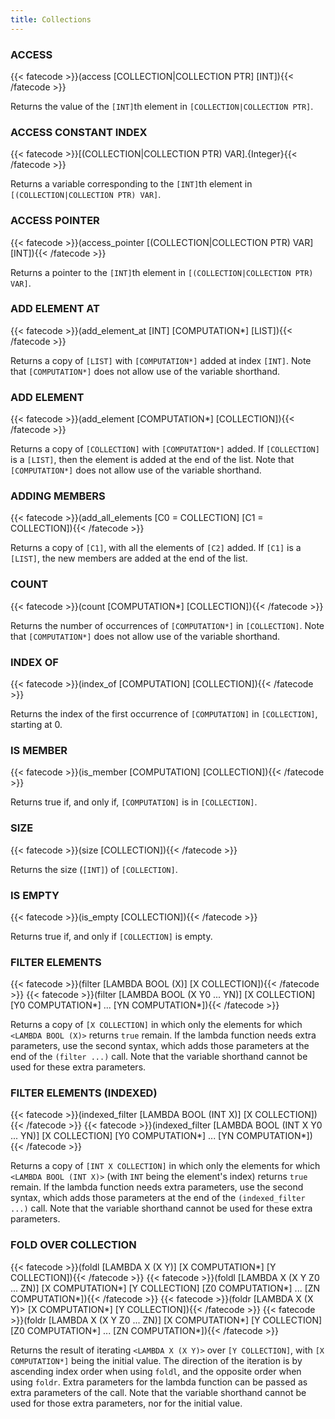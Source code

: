 ```yaml
---
title: Collections
---
```

### ACCESS
{{< fatecode >}}(access [COLLECTION|COLLECTION PTR] [INT]){{< /fatecode >}}

Returns the value of the `[INT]`th element in `[COLLECTION|COLLECTION PTR]`.

### ACCESS CONSTANT INDEX
{{< fatecode >}}[(COLLECTION|COLLECTION PTR) VAR].{Integer}{{< /fatecode >}}

Returns a variable corresponding to the `[INT]`th element in
`[(COLLECTION|COLLECTION PTR) VAR]`.

### ACCESS POINTER
{{< fatecode >}}(access_pointer [(COLLECTION|COLLECTION PTR) VAR] [INT]){{< /fatecode >}}

Returns a pointer to the `[INT]`th element in `[(COLLECTION|COLLECTION PTR)
VAR]`.

### ADD ELEMENT AT
{{< fatecode >}}(add_element_at [INT] [COMPUTATION*] [LIST]){{< /fatecode >}}

Returns a copy of `[LIST]` with `[COMPUTATION*]` added at index `[INT]`. Note
that `[COMPUTATION*]` does not allow use of the variable shorthand.

### ADD ELEMENT
{{< fatecode >}}(add_element [COMPUTATION*] [COLLECTION]){{< /fatecode >}}

Returns a copy of `[COLLECTION]` with `[COMPUTATION*]` added. If `[COLLECTION]`
is a `[LIST]`, then the element is added at the end of the list.
Note that `[COMPUTATION*]` does not allow use of the variable shorthand.

### ADDING MEMBERS
{{< fatecode >}}(add_all_elements [C0 = COLLECTION] [C1 = COLLECTION]){{< /fatecode >}}

Returns a copy of `[C1]`, with all the elements of `[C2]` added. If `[C1]`
is a `[LIST]`, the new members are added at the end of the list.

### COUNT
{{< fatecode >}}(count [COMPUTATION*] [COLLECTION]){{< /fatecode >}}

Returns the number of occurrences of `[COMPUTATION*]` in `[COLLECTION]`.
Note that `[COMPUTATION*]` does not allow use of the variable shorthand.

### INDEX OF
{{< fatecode >}}(index_of [COMPUTATION] [COLLECTION]){{< /fatecode >}}

Returns the index of the first occurrence of `[COMPUTATION]` in `[COLLECTION]`,
starting at 0.

### IS MEMBER
{{< fatecode >}}(is_member [COMPUTATION] [COLLECTION]){{< /fatecode >}}

Returns true if, and only if, `[COMPUTATION]` is in `[COLLECTION]`.

### SIZE
{{< fatecode >}}(size [COLLECTION]){{< /fatecode >}}

Returns the size (`[INT]`) of `[COLLECTION]`.

### IS EMPTY
{{< fatecode >}}(is_empty [COLLECTION]){{< /fatecode >}}

Returns true if, and only if `[COLLECTION]` is empty.

### FILTER ELEMENTS
{{< fatecode >}}(filter [LAMBDA BOOL (X)] [X COLLECTION]){{< /fatecode >}}
{{< fatecode >}}(filter [LAMBDA BOOL (X Y0 ... YN)] [X COLLECTION] [Y0 COMPUTATION*] ... [YN COMPUTATION*]){{< /fatecode >}}

Returns a copy of `[X COLLECTION]` in which only the elements for which
`<LAMBDA BOOL (X)>` returns `true` remain. If the lambda function needs extra
parameters, use the second syntax, which adds those parameters at the end of the
`(filter ...)` call. Note that the variable shorthand cannot be used for these
extra parameters.

### FILTER ELEMENTS (INDEXED)
{{< fatecode >}}(indexed_filter [LAMBDA BOOL (INT X)] [X COLLECTION]){{< /fatecode >}}
{{< fatecode >}}(indexed_filter [LAMBDA BOOL (INT X Y0 ... YN)] [X COLLECTION] [Y0 COMPUTATION*] ... [YN COMPUTATION*]){{< /fatecode >}}

Returns a copy of `[INT X COLLECTION]` in which only the elements for which
`<LAMBDA BOOL (INT X)>` (with `INT` being the element's index) returns `true`
remain. If the lambda function needs extra parameters, use the second syntax,
which adds those parameters at the end of the `(indexed_filter ...)` call. Note
that the variable shorthand cannot be used for these extra parameters.

### FOLD OVER COLLECTION
{{< fatecode >}}(foldl [LAMBDA X (X Y)] [X COMPUTATION*] [Y COLLECTION]){{< /fatecode >}}
{{< fatecode >}}(foldl [LAMBDA X (X Y Z0 ... ZN)] [X COMPUTATION*] [Y COLLECTION] [Z0 COMPUTATION*] ... [ZN COMPUTATION*]){{< /fatecode >}}
{{< fatecode >}}(foldr [LAMBDA X (X Y)> [X COMPUTATION*] [Y COLLECTION]){{< /fatecode >}}
{{< fatecode >}}(foldr [LAMBDA X (X Y Z0 ... ZN)] [X COMPUTATION*] [Y COLLECTION] [Z0 COMPUTATION*] ... [ZN COMPUTATION*]){{< /fatecode >}}

Returns the result of iterating `<LAMBDA X (X Y)>` over `[Y COLLECTION]`, with
`[X COMPUTATION*]` being the initial value. The direction of the iteration is
by ascending index order when using `foldl`, and the opposite order when using
`foldr`. Extra parameters for the lambda function can be passed as extra
parameters of the call. Note that the variable shorthand cannot be used for
those extra parameters, nor for the initial value.
